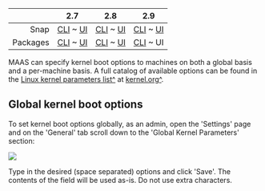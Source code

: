 <!-- deb-2-7-cli
||2.7|2.8|2.9|
|-----:|:-----:|:-----:|:-----:|
|Snap|[CLI](/t/kernel-boot-options-snap-2-7-cli/2778) ~ [UI](/t/kernel-boot-options-snap-2-7-ui/2779)|[CLI](/t/kernel-boot-options-snap-2-8-cli/2780) ~ [UI](/t/kernel-boot-options-snap-2-8-ui/2781)|[CLI](/t/kernel-boot-options-snap-2-9-cli/2782) ~ [UI](/t/kernel-boot-options-snap-2-9-ui/2783)|
|Packages|CLI ~ [UI](/t/kernel-boot-options-deb-2-7-ui/2785)|[CLI](/t/kernel-boot-options-deb-2-8-cli/2786) ~ [UI](/t/kernel-boot-options-deb-2-8-ui/2787)|[CLI](/t/kernel-boot-options-deb-2-9-cli/2788) ~ [UI](/t/kernel-boot-options-deb-2-9-ui/2789)|
 deb-2-7-cli -->

<!-- deb-2-7-ui
||2.7|2.8|2.9|
|-----:|:-----:|:-----:|:-----:|
|Snap|[CLI](/t/kernel-boot-options-snap-2-7-cli/2778) ~ [UI](/t/kernel-boot-options-snap-2-7-ui/2779)|[CLI](/t/kernel-boot-options-snap-2-8-cli/2780) ~ [UI](/t/kernel-boot-options-snap-2-8-ui/2781)|[CLI](/t/kernel-boot-options-snap-2-9-cli/2782) ~ [UI](/t/kernel-boot-options-snap-2-9-ui/2783)|
|Packages|[CLI](/t/kernel-boot-options-deb-2-7-cli/2784) ~ UI|[CLI](/t/kernel-boot-options-deb-2-8-cli/2786) ~ [UI](/t/kernel-boot-options-deb-2-8-ui/2787)|[CLI](/t/kernel-boot-options-deb-2-9-cli/2788) ~ [UI](/t/kernel-boot-options-deb-2-9-ui/2789)|
 deb-2-7-ui -->

<!-- deb-2-8-cli
||2.7|2.8|2.9|
|-----:|:-----:|:-----:|:-----:|
|Snap|[CLI](/t/kernel-boot-options-snap-2-7-cli/2778) ~ [UI](/t/kernel-boot-options-snap-2-7-ui/2779)|[CLI](/t/kernel-boot-options-snap-2-8-cli/2780) ~ [UI](/t/kernel-boot-options-snap-2-8-ui/2781)|[CLI](/t/kernel-boot-options-snap-2-9-cli/2782) ~ [UI](/t/kernel-boot-options-snap-2-9-ui/2783)|
|Packages|[CLI](/t/kernel-boot-options-deb-2-7-cli/2784) ~ [UI](/t/kernel-boot-options-deb-2-7-ui/2785)|CLI ~ [UI](/t/kernel-boot-options-deb-2-8-ui/2787)|[CLI](/t/kernel-boot-options-deb-2-9-cli/2788) ~ [UI](/t/kernel-boot-options-deb-2-9-ui/2789)|
 deb-2-8-cli -->

<!-- deb-2-8-ui
||2.7|2.8|2.9|
|-----:|:-----:|:-----:|:-----:|
|Snap|[CLI](/t/kernel-boot-options-snap-2-7-cli/2778) ~ [UI](/t/kernel-boot-options-snap-2-7-ui/2779)|[CLI](/t/kernel-boot-options-snap-2-8-cli/2780) ~ [UI](/t/kernel-boot-options-snap-2-8-ui/2781)|[CLI](/t/kernel-boot-options-snap-2-9-cli/2782) ~ [UI](/t/kernel-boot-options-snap-2-9-ui/2783)|
|Packages|[CLI](/t/kernel-boot-options-deb-2-7-cli/2784) ~ [UI](/t/kernel-boot-options-deb-2-7-ui/2785)|[CLI](/t/kernel-boot-options-deb-2-8-cli/2786) ~ UI|[CLI](/t/kernel-boot-options-deb-2-9-cli/2788) ~ [UI](/t/kernel-boot-options-deb-2-9-ui/2789)|
 deb-2-8-ui -->

<!-- deb-2-9-cli
||2.7|2.8|2.9|
|-----:|:-----:|:-----:|:-----:|
|Snap|[CLI](/t/kernel-boot-options-snap-2-7-cli/2778) ~ [UI](/t/kernel-boot-options-snap-2-7-ui/2779)|[CLI](/t/kernel-boot-options-snap-2-8-cli/2780) ~ [UI](/t/kernel-boot-options-snap-2-8-ui/2781)|[CLI](/t/kernel-boot-options-snap-2-9-cli/2782) ~ [UI](/t/kernel-boot-options-snap-2-9-ui/2783)|
|Packages|[CLI](/t/kernel-boot-options-deb-2-7-cli/2784) ~ [UI](/t/kernel-boot-options-deb-2-7-ui/2785)|[CLI](/t/kernel-boot-options-deb-2-8-cli/2786) ~ [UI](/t/kernel-boot-options-deb-2-8-ui/2787)|CLI ~ [UI](/t/kernel-boot-options-deb-2-9-ui/2789)|
 deb-2-9-cli -->

||2.7|2.8|2.9|
|-----:|:-----:|:-----:|:-----:|
|Snap|[CLI](/t/kernel-boot-options-snap-2-7-cli/2778) ~ [UI](/t/kernel-boot-options-snap-2-7-ui/2779)|[CLI](/t/kernel-boot-options-snap-2-8-cli/2780) ~ [UI](/t/kernel-boot-options-snap-2-8-ui/2781)|[CLI](/t/kernel-boot-options-snap-2-9-cli/2782) ~ [UI](/t/kernel-boot-options-snap-2-9-ui/2783)|
|Packages|[CLI](/t/kernel-boot-options-deb-2-7-cli/2784) ~ [UI](/t/kernel-boot-options-deb-2-7-ui/2785)|[CLI](/t/kernel-boot-options-deb-2-8-cli/2786) ~ [UI](/t/kernel-boot-options-deb-2-8-ui/2787)|[CLI](/t/kernel-boot-options-deb-2-9-cli/2788) ~ UI|

<!-- snap-2-7-cli
||2.7|2.8|2.9|
|-----:|:-----:|:-----:|:-----:|
|Snap|CLI ~ [UI](/t/kernel-boot-options-snap-2-7-ui/2779)|[CLI](/t/kernel-boot-options-snap-2-8-cli/2780) ~ [UI](/t/kernel-boot-options-snap-2-8-ui/2781)|[CLI](/t/kernel-boot-options-snap-2-9-cli/2782) ~ [UI](/t/kernel-boot-options-snap-2-9-ui/2783)|
|Packages|[CLI](/t/kernel-boot-options-deb-2-7-cli/2784) ~ [UI](/t/kernel-boot-options-deb-2-7-ui/2785)|[CLI](/t/kernel-boot-options-deb-2-8-cli/2786) ~ [UI](/t/kernel-boot-options-deb-2-8-ui/2787)|[CLI](/t/kernel-boot-options-deb-2-9-cli/2788) ~ [UI](/t/kernel-boot-options-deb-2-9-ui/2789)|
 snap-2-7-cli -->

<!-- snap-2-7-ui
||2.7|2.8|2.9|
|-----:|:-----:|:-----:|:-----:|
|Snap|[CLI](/t/kernel-boot-options-snap-2-7-cli/2778) ~ UI|[CLI](/t/kernel-boot-options-snap-2-8-cli/2780) ~ [UI](/t/kernel-boot-options-snap-2-8-ui/2781)|[CLI](/t/kernel-boot-options-snap-2-9-cli/2782) ~ [UI](/t/kernel-boot-options-snap-2-9-ui/2783)|
|Packages|[CLI](/t/kernel-boot-options-deb-2-7-cli/2784) ~ [UI](/t/kernel-boot-options-deb-2-7-ui/2785)|[CLI](/t/kernel-boot-options-deb-2-8-cli/2786) ~ [UI](/t/kernel-boot-options-deb-2-8-ui/2787)|[CLI](/t/kernel-boot-options-deb-2-9-cli/2788) ~ [UI](/t/kernel-boot-options-deb-2-9-ui/2789)|
 snap-2-7-ui -->

<!-- snap-2-8-cli
||2.7|2.8|2.9|
|-----:|:-----:|:-----:|:-----:|
|Snap|[CLI](/t/kernel-boot-options-snap-2-7-cli/2778) ~ [UI](/t/kernel-boot-options-snap-2-7-ui/2779)|CLI ~ [UI](/t/kernel-boot-options-snap-2-8-ui/2781)|[CLI](/t/kernel-boot-options-snap-2-9-cli/2782) ~ [UI](/t/kernel-boot-options-snap-2-9-ui/2783)|
|Packages|[CLI](/t/kernel-boot-options-deb-2-7-cli/2784) ~ [UI](/t/kernel-boot-options-deb-2-7-ui/2785)|[CLI](/t/kernel-boot-options-deb-2-8-cli/2786) ~ [UI](/t/kernel-boot-options-deb-2-8-ui/2787)|[CLI](/t/kernel-boot-options-deb-2-9-cli/2788) ~ [UI](/t/kernel-boot-options-deb-2-9-ui/2789)|
 snap-2-8-cli -->

<!-- snap-2-8-ui
||2.7|2.8|2.9|
|-----:|:-----:|:-----:|:-----:|
|Snap|[CLI](/t/kernel-boot-options-snap-2-7-cli/2778) ~ [UI](/t/kernel-boot-options-snap-2-7-ui/2779)|[CLI](/t/kernel-boot-options-snap-2-8-cli/2780) ~ UI|[CLI](/t/kernel-boot-options-snap-2-9-cli/2782) ~ [UI](/t/kernel-boot-options-snap-2-9-ui/2783)|
|Packages|[CLI](/t/kernel-boot-options-deb-2-7-cli/2784) ~ [UI](/t/kernel-boot-options-deb-2-7-ui/2785)|[CLI](/t/kernel-boot-options-deb-2-8-cli/2786) ~ [UI](/t/kernel-boot-options-deb-2-8-ui/2787)|[CLI](/t/kernel-boot-options-deb-2-9-cli/2788) ~ [UI](/t/kernel-boot-options-deb-2-9-ui/2789)|
 snap-2-8-ui -->

<!-- snap-2-9-cli
||2.7|2.8|2.9|
|-----:|:-----:|:-----:|:-----:|
|Snap|[CLI](/t/kernel-boot-options-snap-2-7-cli/2778) ~ [UI](/t/kernel-boot-options-snap-2-7-ui/2779)|[CLI](/t/kernel-boot-options-snap-2-8-cli/2780) ~ [UI](/t/kernel-boot-options-snap-2-8-ui/2781)|CLI ~ [UI](/t/kernel-boot-options-snap-2-9-ui/2783)|
|Packages|[CLI](/t/kernel-boot-options-deb-2-7-cli/2784) ~ [UI](/t/kernel-boot-options-deb-2-7-ui/2785)|[CLI](/t/kernel-boot-options-deb-2-8-cli/2786) ~ [UI](/t/kernel-boot-options-deb-2-8-ui/2787)|[CLI](/t/kernel-boot-options-deb-2-9-cli/2788) ~ [UI](/t/kernel-boot-options-deb-2-9-ui/2789)|
 snap-2-9-cli -->

<!-- snap-2-9-ui
||2.7|2.8|2.9|
|-----:|:-----:|:-----:|:-----:|
|Snap|[CLI](/t/kernel-boot-options-snap-2-7-cli/2778) ~ [UI](/t/kernel-boot-options-snap-2-7-ui/2779)|[CLI](/t/kernel-boot-options-snap-2-8-cli/2780) ~ [UI](/t/kernel-boot-options-snap-2-8-ui/2781)|[CLI](/t/kernel-boot-options-snap-2-9-cli/2782) ~ UI|
|Packages|[CLI](/t/kernel-boot-options-deb-2-7-cli/2784) ~ [UI](/t/kernel-boot-options-deb-2-7-ui/2785)|[CLI](/t/kernel-boot-options-deb-2-8-cli/2786) ~ [UI](/t/kernel-boot-options-deb-2-8-ui/2787)|[CLI](/t/kernel-boot-options-deb-2-9-cli/2788) ~ [UI](/t/kernel-boot-options-deb-2-9-ui/2789)|
 snap-2-9-ui -->

MAAS can specify kernel boot options to machines on both a global basis and a per-machine basis. A full catalog of available options can be found in the [Linux kernel parameters list^](https://www.kernel.org/doc/html/latest/admin-guide/kernel-parameters.html) at [kernel.org^](https://www.kernel.org).


<h2 id="heading--global-kernel-boot-options">Global kernel boot options</h2>

To set kernel boot options globally, as an admin, open the 'Settings' page and on the 'General' tab scroll down to the 'Global Kernel Parameters' section:

<a href="https://assets.ubuntu.com/v1/8b793b6d-nodes-kernel-options__2.2_global.png" target = "_blank"><img src="https://assets.ubuntu.com/v1/8b793b6d-nodes-kernel-options__2.2_global.png"></a>

Type in the desired (space separated) options and click 'Save'. The contents of the field will be used as-is. Do not use extra characters.

<!-- snap-2-7-cli snap-2-8-cli snap-2-9-cli deb-2-7-cli deb-2-8-cli deb-2-9-cli

#### Quick questions you may have:

* [How can I set global kernel boot options for all machines?](#heading--global-kernel-boot-options)
* [How can I set kernel boot options for a specific machine?](#heading--per-node-kernel-boot-options)

<h2 id="heading--cli">Global kernel boot options</h2>

You can set kernel boot options and apply them to all machines with the CLI command:

``` bash
maas $PROFILE maas set-config name=kernel_opts value='$KERNEL_OPTIONS'
```

<h2 id="heading--per-node-kernel-boot-options">Per-machine kernel boot options</h2>

Per-machine kernel boot options are set using the CLI.

[note]
Per-machine boot options take precedence to global ones.
[/note]

To specify kernel boot options for an individual machine, first create a tag:

``` bash
maas $PROFILE tags create name='$TAG_NAME' \
    comment='$COMMENT' kernel_opts='$KERNEL_OPTIONS'
```

For example:

``` bash
maas $PROFILE tags create name='nomodeset' \
    comment='nomodeset kernel option' kernel_opts='nomodeset vga'
```

Next, assign the tag to the machine in question:

``` bash
maas $PROFILE tag update-nodes $TAG_NAME add=$SYSTEM_ID
```

If multiple tags attached to a machine have the `kernel_opts` defined, MAAS uses the first one found, in alphabetical order.

See the [CLI tag management](/t/cli-tag-management/801) section for more information about using the CLI to manage tags.
snap-2-7-cli snap-2-8-cli snap-2-9-cli deb-2-7-cli deb-2-8-cli deb-2-9-cli -->